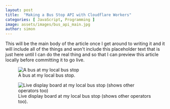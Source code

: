 ```yaml
---
layout: post
title:  "Making a Bus Stop API with Cloudflare Workers"
categories: [ JavaScript, Programming ]
image: assets/images/bus_api_main.jpg
author: simon
---
```

This will be the main body of the article once I get around to writing it and it will include all of the things and won't include this placeholder text that is just here until I can do the real thing and so that I can preview this article locally before committing it to go live.

<figure class="figure">
  <img src="{{ site.baseurl }}/assets/images/bus_api_bus_stop.jpg" class="figure-img img-fluid" alt="A bus at my local bus stop">
  <figcaption class="figure-caption text-center">A bus at my local bus stop.</figcaption>
</figure>

<figure class="figure">
  <img src="{{ site.baseurl }}/assets/images/bus_api_live_display.jpg" class="figure-img img-fluid" alt="Live display board at my local bus stop (shows other operators too)">
  <figcaption class="figure-caption text-center">Live display board at my local bus stop (shows other operators too).</figcaption>
</figure>